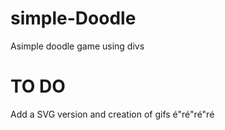 # simple-Doodle

Asimple doodle game using divs 

# TO DO

Add a SVG version and creation of gifs 
é"ré"ré"ré
